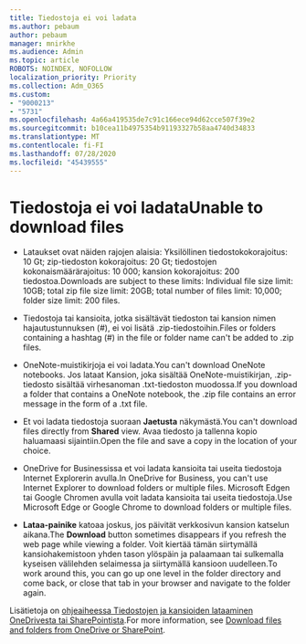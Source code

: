 ```yaml
---
title: Tiedostoja ei voi ladata
ms.author: pebaum
author: pebaum
manager: mnirkhe
ms.audience: Admin
ms.topic: article
ROBOTS: NOINDEX, NOFOLLOW
localization_priority: Priority
ms.collection: Adm_O365
ms.custom:
- "9000213"
- "5731"
ms.openlocfilehash: 4a66a419535de7c91c166ece94d62cce507f39e2
ms.sourcegitcommit: b10cea11b4975354b91193327b58aa4740d34833
ms.translationtype: MT
ms.contentlocale: fi-FI
ms.lasthandoff: 07/28/2020
ms.locfileid: "45439555"
---
```

# <a name="unable-to-download-files"></a><span data-ttu-id="86074-102">Tiedostoja ei voi ladata</span><span class="sxs-lookup"><span data-stu-id="86074-102">Unable to download files</span></span>

- <span data-ttu-id="86074-103">Lataukset ovat näiden rajojen alaisia: Yksilöllinen tiedostokokorajoitus: 10 Gt; zip-tiedoston kokorajoitus: 20 Gt; tiedostojen kokonaismäärärajoitus: 10 000; kansion kokorajoitus: 200 tiedostoa.</span><span class="sxs-lookup"><span data-stu-id="86074-103">Downloads are subject to these limits: Individual file size limit: 10GB; total zip file size limit: 20GB; total number of files limit: 10,000; folder size limit: 200 files.</span></span>
- <span data-ttu-id="86074-104">Tiedostoja tai kansioita, jotka sisältävät tiedoston tai kansion nimen hajautustunnuksen (#), ei voi lisätä .zip-tiedostoihin.</span><span class="sxs-lookup"><span data-stu-id="86074-104">Files or folders containing a hashtag (#) in the file or folder name can't be added to .zip files.</span></span>  
    
- <span data-ttu-id="86074-105">OneNote-muistikirjoja ei voi ladata.</span><span class="sxs-lookup"><span data-stu-id="86074-105">You can't download OneNote notebooks.</span></span> <span data-ttu-id="86074-106">Jos lataat Kansion, joka sisältää OneNote-muistikirjan, .zip-tiedosto sisältää virhesanoman .txt-tiedoston muodossa.</span><span class="sxs-lookup"><span data-stu-id="86074-106">If you download a folder that contains a OneNote notebook, the .zip file contains an error message in the form of a .txt file.</span></span>  
    
- <span data-ttu-id="86074-107">Et voi ladata tiedostoja suoraan **Jaetusta** näkymästä.</span><span class="sxs-lookup"><span data-stu-id="86074-107">You can't download files directly from **Shared**  view.</span></span> <span data-ttu-id="86074-108">Avaa tiedosto ja tallenna kopio haluamaasi sijaintiin.</span><span class="sxs-lookup"><span data-stu-id="86074-108">Open the file and save a copy in the location of your choice.</span></span>  
    
- <span data-ttu-id="86074-109">OneDrive for Businessissa et voi ladata kansioita tai useita tiedostoja Internet Explorerin avulla.</span><span class="sxs-lookup"><span data-stu-id="86074-109">In OneDrive for Business, you can't use Internet Explorer to download folders or multiple files.</span></span> <span data-ttu-id="86074-110">Microsoft Edgen tai Google Chromen avulla voit ladata kansioita tai useita tiedostoja.</span><span class="sxs-lookup"><span data-stu-id="86074-110">Use Microsoft Edge or Google Chrome to download folders or multiple files.</span></span>  
    
- <span data-ttu-id="86074-111">**Lataa-painike** katoaa joskus, jos päivität verkkosivun kansion katselun aikana.</span><span class="sxs-lookup"><span data-stu-id="86074-111">The **Download** button sometimes disappears if you refresh the web page while viewing a folder.</span></span> <span data-ttu-id="86074-112">Voit kiertää tämän siirtymällä kansiohakemistoon yhden tason ylöspäin ja palaamaan tai sulkemalla kyseisen välilehden selaimessa ja siirtymällä kansioon uudelleen.</span><span class="sxs-lookup"><span data-stu-id="86074-112">To work around this, you can go up one level in the folder directory and come back, or close that tab in your browser and navigate to the folder again.</span></span>  
    
<span data-ttu-id="86074-113">Lisätietoja on [ohjeaiheessa Tiedostojen ja kansioiden lataaminen OneDrivesta tai SharePointista](https://support.office.com/article/download-files-and-folders-from-onedrive-or-sharepoint-5c7397b7-19c7-4893-84fe-d02e8fa5df05).</span><span class="sxs-lookup"><span data-stu-id="86074-113">For more information, see [Download files and folders from OneDrive or SharePoint](https://support.office.com/article/download-files-and-folders-from-onedrive-or-sharepoint-5c7397b7-19c7-4893-84fe-d02e8fa5df05).</span></span>